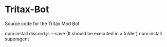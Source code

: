 # Tritax-Bot
Source code for the Tritax Mod Bot

npm install discord.js --save (It should be executed in a folder)
npm install superagent
